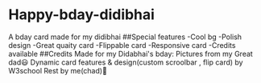 # Happy-bday-didibhai
A bday card made for my didibhai
##Special features
-Cool bg
-Polish design
-Great quaity card
-Flippable card
-Responsive card
-Credits available
##Credits
Made for my Didabhai's bday:
Pictures from my Great dad😃
Dynamic card features & design(custom scroolbar , flip card) by W3school
Rest by me(chad)🗿
